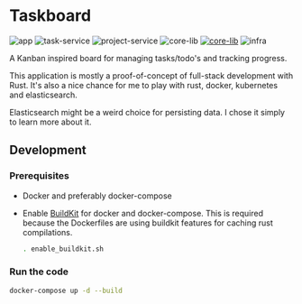 # Taskboard

![app](https://github.com/christianfosli/taskboard-rs/workflows/app/badge.svg)
![task-service](https://github.com/christianfosli/taskboard-rs/workflows/task-service/badge.svg)
![project-service](https://github.com/christianfosli/taskboard-rs/workflows/project-service/badge.svg)
![core-lib](https://github.com/christianfosli/taskboard-rs/workflows/core-lib/badge.svg)
[![core-lib](https://img.shields.io/crates/v/taskboard-core-lib)](https://crates.io/crates/taskboard-core-lib)
![infra](https://github.com/christianfosli/taskboard-rs/workflows/infra/badge.svg)

A Kanban inspired board for managing tasks/todo's and tracking progress.

This application is mostly a proof-of-concept of full-stack development with
Rust.
It's also a nice chance for me to play with rust, docker, kubernetes and
elasticsearch.

Elasticsearch might be a weird choice for persisting data.
I chose it simply to learn more about it.

## Development

### Prerequisites

* Docker and preferably docker-compose

* Enable [BuildKit](https://docs.docker.com/develop/develop-images/build_enhancements/)
  for docker and docker-compose.
  This is required because the Dockerfiles are using buildkit features for caching rust compilations.

  ```sh
  . enable_buildkit.sh
  ```

### Run the code

```sh
docker-compose up -d --build
```
